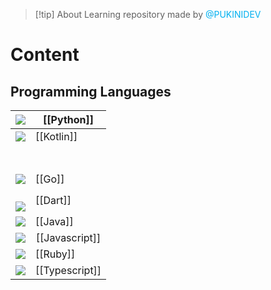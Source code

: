 
> [!tip] About
> Learning repository made by <font color="#00b0f0">@PUKINIDEV</font>
# Content
## Programming Languages

| <img src="https://cdn.jsdelivr.net/gh/devicons/devicon@latest/icons/python/python-original.svg" />                 | [[Python]]                      |
| ------------------------------------------------------------------------------------------------------------------ | ------------------------------- |
| <img src="https://cdn.jsdelivr.net/gh/devicons/devicon@latest/icons/kotlin/kotlin-original.svg" /><br>             | [[Kotlin]]                      |
|                                                                                                                    |                                 |
|                                                                                                                    |                                 |
|                                                                                                                    |                                 |
|                                                                                                                    |                                 |
|                                                                                                                    |                                 |
|                                                                                                                    |                                 |
|                                                                                                                    |                                 |
| <img src="https://cdn.jsdelivr.net/gh/devicons/devicon@latest/icons/go/go-original.svg" /><br>                     | [[Go]]                          |
| <br>            <img src="https://cdn.jsdelivr.net/gh/devicons/devicon@latest/icons/dart/dart-original.svg" /><br> | [[Dart]]                        |
| <img src="https://cdn.jsdelivr.net/gh/devicons/devicon@latest/icons/java/java-original.svg" /><br>                 | [[Java]]                        |
| <img src="https://cdn.jsdelivr.net/gh/devicons/devicon@latest/icons/javascript/javascript-original.svg" /><br>     | <center>[[Javascript]]</center> |
| <img src="https://cdn.jsdelivr.net/gh/devicons/devicon@latest/icons/ruby/ruby-original.svg" /><br>                 | [[Ruby]]                        |
| <img src="https://cdn.jsdelivr.net/gh/devicons/devicon@latest/icons/typescript/typescript-original.svg" /><br>     | [[Typescript]]                  |
